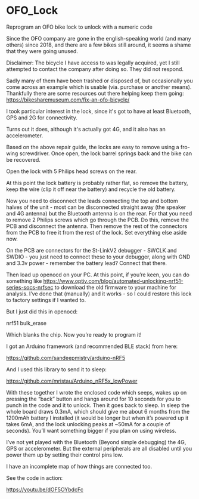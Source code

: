 # OFO_Lock
Reprogram an OFO bike lock to unlock with a numeric code

Since the OFO company are gone in the english-speaking world (and many others) since 2018, and there are a few bikes still around, it seems a shame that they were going unused.

Disclaimer: The bicycle I have access to was legally acquired, yet I still attempted to contact the company after doing so. They did not respond.

Sadly many of them have been trashed or disposed of, but occasionally you come across an example which is usable (via. purchase or another means). Thankfully there are some resources out there helping keep them going: https://bikesharemuseum.com/fix-an-ofo-bicycle/

I took particular interest in the lock, since it's got to have at least Bluetooth, GPS and 2G for connectivity.

Turns out it does, although it's actually got 4G, and it also has an accelerometer.

Based on the above repair guide, the locks are easy to remove using a fro-wing screwdriver. Once open, the lock barrel springs back and the bike can be recovered. 

Open the lock with 5 Philips head screws on the rear. 

At this point the lock battery is probably rather flat, so remove the battery, keep the wire (clip it off near the battery) and recycle the old battery.

Now you need to disconnect the leads connecting the top and bottom halves of the unit - most can be disconnected straight away (the speaker and 4G antenna) but the Bluetooth antenna is on the rear. For that you need to remove 2 Philips screws which go through the PCB. Do this, remove the PCB and disconnect the antenna. Then remove the rest of the connectors from the PCB to free it from the rest of the lock. Set everything else aside now. 

On the PCB are connectors for the St-LinkV2 debugger - SWCLK and SWDIO - you just need to connect these to your debugger, along with GND and 3.3v power - remember the battery lead? Connect that there. 

Then load up openocd on your PC. At this point, if you’re keen, you can do something like https://www.optiv.com/blog/automated-unlocking-nrf51-series-socs-nrfsec to download the old firmware to your machine for analysis. I’ve done that (manually) and it works - so I could restore this lock to factory settings if I wanted to.

But I just did this in openocd:

nrf51 bulk_erase

Which blanks the chip. Now you’re ready to program it!

I got an Arduino framework (and recommended BLE stack) from here: 

https://github.com/sandeepmistry/arduino-nRF5

And I used this library to send it to sleep:

https://github.com/mristau/Arduino_nRF5x_lowPower

With these together I wrote the enclosed code which seeps, wakes up on pressing the “back” button and hangs around for 10 seconds for you to punch in the code and it to unlock. Then it goes back to sleep. In sleep the whole board draws 0.3mA, which should give me about 6 months from the 1200mAh battery I installed (it would be longer but when it’s powered up it takes 6mA, and the lock unlocking peaks at ~50mA for a couple of seconds). You’ll want something bigger if you plan on using wireless. 

I’ve not yet played with the Bluetooth (Beyond simple debugging) the 4G, GPS or accelerometer. But the external peripherals are all disabled until you power them up by setting their control pins low. 

I have an incomplete map of how things are connected too.

See the code in action:

https://youtu.be/dOF5OYbdcFc
